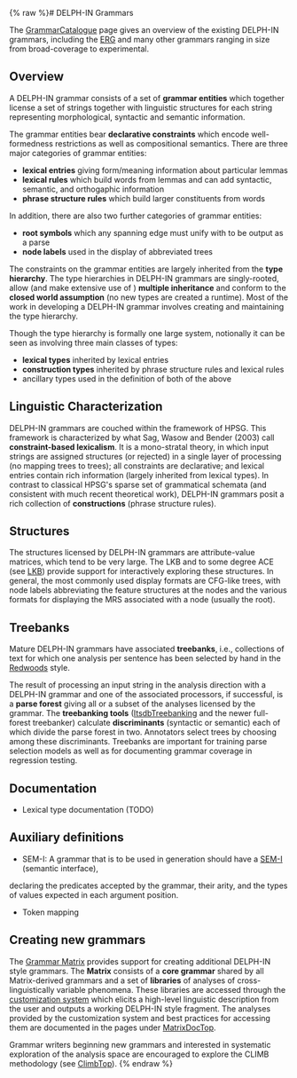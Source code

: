 {% raw %}# DELPH-IN Grammars

The [GrammarCatalogue](https://blog.inductorsoftware.com/docsproto/garage/GrammarCatalogue) page gives an overview of the
existing DELPH-IN grammars, including the
[ERG](http://www.delph-in.net/erg) and many other grammars ranging in
size from broad-coverage to experimental.

## Overview

A DELPH-IN grammar consists of a set of **grammar entities** which
together license a set of strings together with linguistic structures
for each string representing morphological, syntactic and semantic
information.

The grammar entities bear **declarative constraints** which encode
well-formedness restrictions as well as compositional semantics. There
are three major categories of grammar entities:

- **lexical entries** giving form/meaning information about particular
lemmas
- **lexical rules** which build words from lemmas and can add
syntactic, semantic, and orthogaphic information
- **phrase structure rules** which build larger constituents from
words

In addition, there are also two further categories of grammar entities:

- **root symbols** which any spanning edge must unify with to be
output as a parse
- **node labels** used in the display of abbreviated trees

The constraints on the grammar entities are largely inherited from the
**type hierarchy**. The type hierarchies in DELPH-IN grammars are
singly-rooted, allow (and make extensive use of ) **multiple
inheritance** and conform to the **closed world assumption** (no new
types are created a runtime). Most of the work in developing a DELPH-IN
grammar involves creating and maintaining the type hierarchy.

Though the type hierarchy is formally one large system, notionally it
can be seen as involving three main classes of types:

- **lexical types** inherited by lexical entries
- **construction types** inherited by phrase structure rules and
lexical rules
- ancillary types used in the definition of both of the above

## Linguistic Characterization

DELPH-IN grammars are couched within the framework of HPSG. This
framework is characterized by what Sag, Wasow and Bender (2003) call
**constraint-based lexicalism**. It is a mono-stratal theory, in which
input strings are assigned structures (or rejected) in a single layer of
processing (no mapping trees to trees); all constraints are declarative;
and lexical entries contain rich information (largely inherited from
lexical types). In contrast to classical HPSG's sparse set of
grammatical schemata (and consistent with much recent theoretical work),
DELPH-IN grammars posit a rich collection of **constructions** (phrase
structure rules).

## Structures

The structures licensed by DELPH-IN grammars are attribute-value
matrices, which tend to be very large. The LKB and to some degree ACE
(see [LKB](../DelphinTutorial_Processing)) provide support for
interactively exploring these structures. In general, the most commonly
used display formats are CFG-like trees, with node labels abbreviating
the feature structures at the nodes and the various formats for
displaying the MRS associated with a node (usually the root).

## Treebanks

Mature DELPH-IN grammars have associated **treebanks**, i.e.,
collections of text for which one analysis per sentence has been
selected by hand in the [Redwoods](https://blog.inductorsoftware.com/docsproto/garage/RedwoodsTop) style.

The result of processing an input string in the analysis direction with
a DELPH-IN grammar and one of the associated processors, if successful,
is a **parse forest** giving all or a subset of the analyses licensed by
the grammar. The **treebanking tools**
([ItsdbTreebanking](https://blog.inductorsoftware.com/docsproto/tools/ItsdbTreebanking) and the newer full-forest
treebanker) calculate **discriminants** (syntactic or semantic) each of
which divide the parse forest in two. Annotators select trees by
choosing among these discriminants. Treebanks are important for training
parse selection models as well as for documenting grammar coverage in
regression testing.

## Documentation

- Lexical type documentation (TODO)

## Auxiliary definitions

- SEM-I: A grammar that is to be used in generation should have a
[SEM-I](https://blog.inductorsoftware.com/docsproto/tools/RmrsSemi) (semantic interface),

declaring the predicates accepted by the grammar, their arity, and the
types of values expected in each argument position.

- Token mapping

## Creating new grammars

The [Grammar Matrix](http://www.delph-in.net/matrix) provides support
for creating additional DELPH-IN style grammars. The **Matrix** consists
of a **core grammar** shared by all Matrix-derived grammars and a set of
**libraries** of analyses of cross-linguistically variable phenomena.
These libraries are accessed through the [customization
system](http://www.delph-in.net/matrix) which elicits a high-level
linguistic description from the user and outputs a working DELPH-IN
style fragment. The analyses provided by the customization system and
best practices for accessing them are documented in the pages under
[MatrixDocTop](https://blog.inductorsoftware.com/docsproto/matrix/MatrixDocTop).

Grammar writers beginning new grammars and interested in systematic
exploration of the analysis space are encouraged to explore the CLIMB
methodology (see [ClimbTop](https://blog.inductorsoftware.com/docsproto/tools/ClimbTop)).
<update date omitted for speed>{% endraw %}